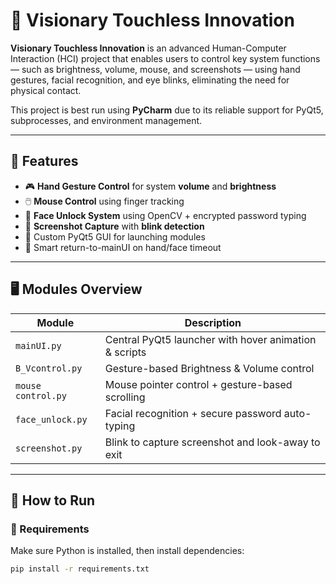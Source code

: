 # 🚀 Visionary Touchless Innovation

**Visionary Touchless Innovation** is an advanced Human-Computer Interaction (HCI) project that enables users to control key system functions — such as brightness, volume, mouse, and screenshots — using hand gestures, facial recognition, and eye blinks, eliminating the need for physical contact.

This project is best run using **PyCharm** due to its reliable support for PyQt5, subprocesses, and environment management.

---

## 🧠 Features

- 🎮 **Hand Gesture Control** for system **volume** and **brightness**
- 🖱️ **Mouse Control** using finger tracking
- 🔐 **Face Unlock System** using OpenCV + encrypted password typing
- 📸 **Screenshot Capture** with **blink detection**
- 🧭 Custom PyQt5 GUI for launching modules
- 🔁 Smart return-to-mainUI on hand/face timeout

---

## 🖥️ Modules Overview

| Module            | Description                                             |
|-------------------|---------------------------------------------------------|
| `mainUI.py`       | Central PyQt5 launcher with hover animation & scripts  |
| `B_Vcontrol.py`   | Gesture-based Brightness & Volume control              |
| `mouse control.py`| Mouse pointer control + gesture-based scrolling        |
| `face_unlock.py`  | Facial recognition + secure password auto-typing       |
| `screenshot.py`   | Blink to capture screenshot and look-away to exit      |

---

## 🔧 How to Run

### 🧩 Requirements

Make sure Python is installed, then install dependencies:

```bash
pip install -r requirements.txt
